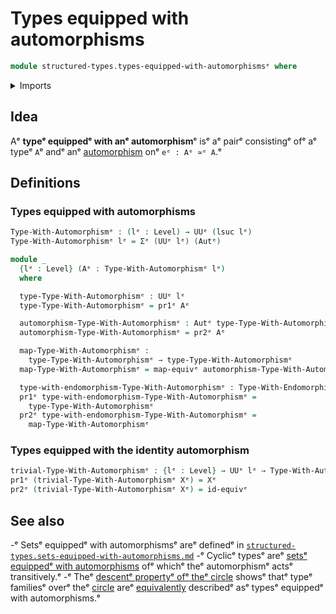 # Types equipped with automorphisms

```agda
module structured-types.types-equipped-with-automorphismsᵉ where
```

<details><summary>Imports</summary>

```agda
open import foundation.automorphismsᵉ
open import foundation.dependent-pair-typesᵉ
open import foundation.equivalencesᵉ
open import foundation.universe-levelsᵉ

open import structured-types.types-equipped-with-endomorphismsᵉ
```

</details>

## Idea

Aᵉ **typeᵉ equippedᵉ with anᵉ automorphism**ᵉ isᵉ aᵉ pairᵉ consistingᵉ ofᵉ aᵉ typeᵉ `A`ᵉ andᵉ
anᵉ [automorphism](foundation.automorphisms.mdᵉ) onᵉ `eᵉ : Aᵉ ≃ᵉ A`.ᵉ

## Definitions

### Types equipped with automorphisms

```agda
Type-With-Automorphismᵉ : (lᵉ : Level) → UUᵉ (lsuc lᵉ)
Type-With-Automorphismᵉ lᵉ = Σᵉ (UUᵉ lᵉ) (Autᵉ)

module _
  {lᵉ : Level} (Aᵉ : Type-With-Automorphismᵉ lᵉ)
  where

  type-Type-With-Automorphismᵉ : UUᵉ lᵉ
  type-Type-With-Automorphismᵉ = pr1ᵉ Aᵉ

  automorphism-Type-With-Automorphismᵉ : Autᵉ type-Type-With-Automorphismᵉ
  automorphism-Type-With-Automorphismᵉ = pr2ᵉ Aᵉ

  map-Type-With-Automorphismᵉ :
    type-Type-With-Automorphismᵉ → type-Type-With-Automorphismᵉ
  map-Type-With-Automorphismᵉ = map-equivᵉ automorphism-Type-With-Automorphismᵉ

  type-with-endomorphism-Type-With-Automorphismᵉ : Type-With-Endomorphismᵉ lᵉ
  pr1ᵉ type-with-endomorphism-Type-With-Automorphismᵉ =
    type-Type-With-Automorphismᵉ
  pr2ᵉ type-with-endomorphism-Type-With-Automorphismᵉ =
    map-Type-With-Automorphismᵉ
```

### Types equipped with the identity automorphism

```agda
trivial-Type-With-Automorphismᵉ : {lᵉ : Level} → UUᵉ lᵉ → Type-With-Automorphismᵉ lᵉ
pr1ᵉ (trivial-Type-With-Automorphismᵉ Xᵉ) = Xᵉ
pr2ᵉ (trivial-Type-With-Automorphismᵉ Xᵉ) = id-equivᵉ
```

## See also

-ᵉ Setsᵉ equippedᵉ with automorphismsᵉ areᵉ definedᵉ in
  [`structured-types.sets-equipped-with-automorphisms.md`](structured-types.sets-equipped-with-automorphisms.mdᵉ)
-ᵉ Cyclicᵉ typesᵉ areᵉ
  [setsᵉ equippedᵉ with automorphisms](structured-types.sets-equipped-with-automorphisms.mdᵉ)
  ofᵉ whichᵉ theᵉ automorphismᵉ actsᵉ transitively.ᵉ
-ᵉ Theᵉ
  [descentᵉ propertyᵉ ofᵉ theᵉ circle](synthetic-homotopy-theory.descent-circle.mdᵉ)
  showsᵉ thatᵉ typeᵉ familiesᵉ overᵉ theᵉ
  [circle](synthetic-homotopy-theory.circle.mdᵉ) areᵉ
  [equivalently](foundation.equivalences.mdᵉ) describedᵉ asᵉ typesᵉ equippedᵉ with
  automorphisms.ᵉ